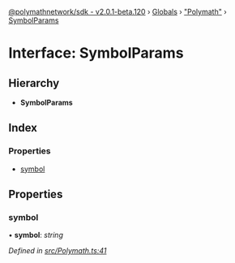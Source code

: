 [@polymathnetwork/sdk - v2.0.1-beta.120](../README.md) › [Globals](../globals.md) › ["Polymath"](../modules/_polymath_.md) › [SymbolParams](_polymath_.symbolparams.md)

# Interface: SymbolParams

## Hierarchy

- **SymbolParams**

## Index

### Properties

- [symbol](_polymath_.symbolparams.md#symbol)

## Properties

### symbol

• **symbol**: _string_

_Defined in [src/Polymath.ts:41](https://github.com/PolymathNetwork/polymath-sdk/blob/1da5bc5/src/Polymath.ts#L41)_
